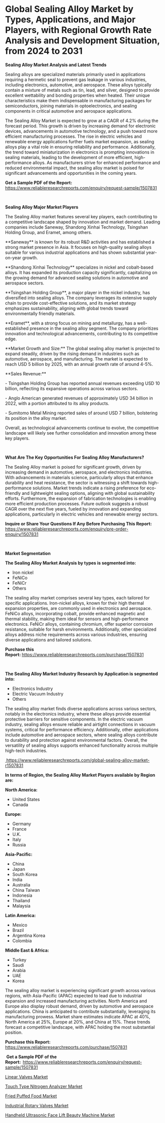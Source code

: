 <p><h1>Global Sealing Alloy Market by Types, Applications, and Major Players, with Regional Growth Rate Analysis and Development Situation, from 2024 to 2031</h1></p><p><strong>Sealing Alloy Market Analysis and Latest Trends</strong></p>
<p><p>Sealing alloys are specialized materials primarily used in applications requiring a hermetic seal to prevent gas leakage in various industries, including electronics, automotive, and aerospace. These alloys typically contain a mixture of metals such as tin, lead, and silver, designed to provide excellent wettability and bonding properties when heated. Their unique characteristics make them indispensable in manufacturing packages for semiconductors, joining materials in optoelectronics, and sealing components in critical automotive and aerospace applications.</p><p>The Sealing Alloy Market is expected to grow at a CAGR of 4.2% during the forecast period. This growth is driven by increasing demand for electronic devices, advancements in automotive technology, and a push toward more efficient manufacturing processes. The rise in electric vehicles and renewable energy applications further fuels market expansion, as sealing alloys play a vital role in ensuring reliability and performance. Additionally, the trend toward miniaturization in electronics is prompting innovations in sealing materials, leading to the development of more efficient, high-performance alloys. As manufacturers strive for enhanced performance and reduced environmental impact, the sealing alloy market is poised for significant advancements and opportunities in the coming years.</p></p>
<p><strong>Get a Sample PDF of the Report:&nbsp;</strong> <a href="https://www.reliableresearchreports.com/enquiry/request-sample/1507831">https://www.reliableresearchreports.com/enquiry/request-sample/1507831</a></p>
<p>&nbsp;</p>
<p><strong>Sealing Alloy Major Market Players</strong></p>
<p><p>The Sealing Alloy market features several key players, each contributing to a competitive landscape shaped by innovation and market demand. Leading companies include Saneway, Shandong Xinhai Technology, Tsingshan Holding Group, and Eramet, among others.</p><p>**Saneway** is known for its robust R&D activities and has established a strong market presence in Asia. It focuses on high-quality sealing alloys suitable for various industrial applications and has shown substantial year-on-year growth.</p><p>**Shandong Xinhai Technology** specializes in nickel and cobalt-based alloys. It has expanded its production capacity significantly, capitalizing on the growing demand for advanced sealing solutions in automotive and aerospace sectors.</p><p>**Tsingshan Holding Group**, a major player in the nickel industry, has diversified into sealing alloys. The company leverages its extensive supply chain to provide cost-effective solutions, and its market strategy emphasizes sustainability, aligning with global trends toward environmentally friendly materials.</p><p>**Eramet**, with a strong focus on mining and metallurgy, has a well-established presence in the sealing alloy segment. The company prioritizes innovation and technological advancements, contributing to its competitive edge.</p><p>**Market Growth and Size:** The global sealing alloy market is projected to expand steadily, driven by the rising demand in industries such as automotive, aerospace, and manufacturing. The market is expected to reach USD 5 billion by 2025, with an annual growth rate of around 4-5%.</p><p>**Sales Revenue:** </p><p>- Tsingshan Holding Group has reported annual revenues exceeding USD 10 billion, reflecting its expansive operations across various sectors.</p><p>- Anglo American generated revenues of approximately USD 34 billion in 2022, with a portion attributed to its alloy products.</p><p>- Sumitomo Metal Mining reported sales of around USD 7 billion, bolstering its position in the alloy market.</p><p>Overall, as technological advancements continue to evolve, the competitive landscape will likely see further consolidation and innovation among these key players.</p></p>
<p>&nbsp;</p>
<p><strong>What Are The Key Opportunities For Sealing Alloy Manufacturers?</strong></p>
<p><p>The Sealing Alloy market is poised for significant growth, driven by increasing demand in automotive, aerospace, and electronics industries. With advancements in materials science, particularly alloys that enhance durability and heat resistance, the sector is witnessing a shift towards high-performance solutions. Market trends indicate a rising preference for eco-friendly and lightweight sealing options, aligning with global sustainability efforts. Furthermore, the expansion of fabrication technologies is enabling more efficient production processes. Future outlook suggests a robust CAGR over the next five years, fueled by innovation and expanding applications, particularly in electric vehicles and renewable energy sectors.</p></p>
<p><strong>Inquire or Share Your Questions If Any Before Purchasing This Report:</strong> <a href="https://www.reliableresearchreports.com/enquiry/pre-order-enquiry/1507831">https://www.reliableresearchreports.com/enquiry/pre-order-enquiry/1507831</a></p>
<p>&nbsp;</p>
<p><strong>Market Segmentation</strong></p>
<p><strong>The Sealing Alloy Market Analysis by types is segmented into:</strong></p>
<p><ul><li>Iron nickel</li><li>FeNiCo</li><li>FeNiCr</li><li>Others</li></ul></p>
<p><p>The sealing alloy market comprises several key types, each tailored for specific applications. Iron-nickel alloys, known for their high thermal expansion properties, are commonly used in electronics and aerospace. FeNiCo alloys, incorporating cobalt, provide enhanced magnetic and thermal stability, making them ideal for sensors and high-performance electronics. FeNiCr alloys, containing chromium, offer superior corrosion resistance, suitable for harsh environments. Additionally, other specialized alloys address niche requirements across various industries, ensuring diverse applications and tailored solutions.</p></p>
<p><strong>Purchase this Report:&nbsp;</strong><a href="https://www.reliableresearchreports.com/purchase/1507831">https://www.reliableresearchreports.com/purchase/1507831</a></p>
<p>&nbsp;</p>
<p><strong>The Sealing Alloy Market Industry Research by Application is segmented into:</strong></p>
<p><ul><li>Electronics Industry</li><li>Electric Vacuum Industry</li><li>Others</li></ul></p>
<p><p>The sealing alloy market finds diverse applications across various sectors, notably in the electronics industry, where these alloys provide essential protective barriers for sensitive components. In the electric vacuum industry, sealing alloys ensure reliable and airtight connections in vacuum systems, critical for performance efficiency. Additionally, other applications include automotive and aerospace sectors, where sealing alloys contribute to durability and protection against environmental factors. Overall, the versatility of sealing alloys supports enhanced functionality across multiple high-tech industries.</p></p>
<p><a href="https://www.reliableresearchreports.com/global-sealing-alloy-market-r1507831">&nbsp;https://www.reliableresearchreports.com/global-sealing-alloy-market-r1507831</a></p>
<p><strong>In terms of Region, the Sealing Alloy Market Players available by Region are:</strong></p>
<p>
    <p> <strong> North America: </strong>
        <ul>
            <li>United States</li>
            <li>Canada</li>
        </ul>
        </p> 
    <p> <strong> Europe: </strong>
        <ul>
            <li>Germany</li>
            <li>France</li>
            <li>U.K.</li>
            <li>Italy</li>
            <li>Russia</li>
        </ul>
        </p> 
    <p> <strong> Asia-Pacific: </strong>
        <ul>
            <li>China</li>
            <li>Japan</li>
            <li>South Korea</li>
            <li>India</li>
            <li>Australia</li>
            <li>China Taiwan</li>
            <li>Indonesia</li>
            <li>Thailand</li>
            <li>Malaysia</li>
        </ul>
        </p> 
    <p> <strong> Latin America: </strong>
        <ul>
            <li>Mexico</li>
            <li>Brazil</li>
            <li>Argentina Korea</li>
            <li>Colombia</li>
        </ul>
        </p> 
    <p> <strong> Middle East & Africa: </strong>
        <ul>
            <li>Turkey</li>
            <li>Saudi</li>
            <li>Arabia</li>
            <li>UAE</li>
            <li>Korea</li>
        </ul>
    </p>
    </p>
<p><p>The sealing alloy market is experiencing significant growth across various regions, with Asia-Pacific (APAC) expected to lead due to industrial expansion and increased manufacturing activities. North America and Europe also display robust demand, driven by automotive and aerospace applications. China is anticipated to contribute substantially, leveraging its manufacturing prowess. Market share estimates indicate APAC at 40%, North America at 25%, Europe at 20%, and China at 15%. These trends forecast a competitive landscape, with APAC holding the most substantial position.</p></p>
<p><strong>Purchase this Report: </strong><a href="https://www.reliableresearchreports.com/purchase/1507831">https://www.reliableresearchreports.com/purchase/1507831</a></p>
<p>&nbsp;<strong>Get a Sample PDF of the Report:&nbsp;&nbsp;</strong><a href="https://www.reliableresearchreports.com/enquiry/request-sample/1507831">https://www.reliableresearchreports.com/enquiry/request-sample/1507831</a></p>
<p><strong></strong></p>
<p><p><a href="https://www.linkedin.com/pulse/linear-valves-industry-analysis-report-its-market-size-growing-xlnve?trackingId=3GkKMeR7T0uBngstxyI1xg%3D%3D">Linear Valves Market</a></p><p><a href="https://medium.com/@nargishussain127/strategic-insights-into-global-touch-type-nitrogen-analyzer-market-trends-2024-2031-covered-in-f7479580eb4c">Touch Type Nitrogen Analyzer Market</a></p><p><a href="https://github.com/AshikRahman665/Market-Research-Report-List-1/blob/main/fried-puffed-food-market.md">Fried Puffed Food Market</a></p><p><a href="https://www.linkedin.com/pulse/industrial-rotary-valves-market-size-share-analysis-growth-trends-wjtfe?trackingId=IYJh0okgROyrHCCBFfKo6w%3D%3D">Industrial Rotary Valves Market</a></p><p><a href="https://medium.com/@nargishussain127/handheld-ultrasonic-face-lift-beauty-machine-market-outlook-complete-industry-analysis-2024-to-fd1672608325">Handheld Ultrasonic Face Lift Beauty Machine Market</a></p></p>